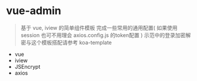 # vue-admin

> 基于 vue, iview 的简单组件模板
    完成一些常用的通用配置( 如果使用 session 也可不用理会 axios.config.js 的token配置  )
> 示范中的登录加密解密与这个模板搭配请参考 koa-template 

* vue
* iview
* JSEncrypt
* axios




